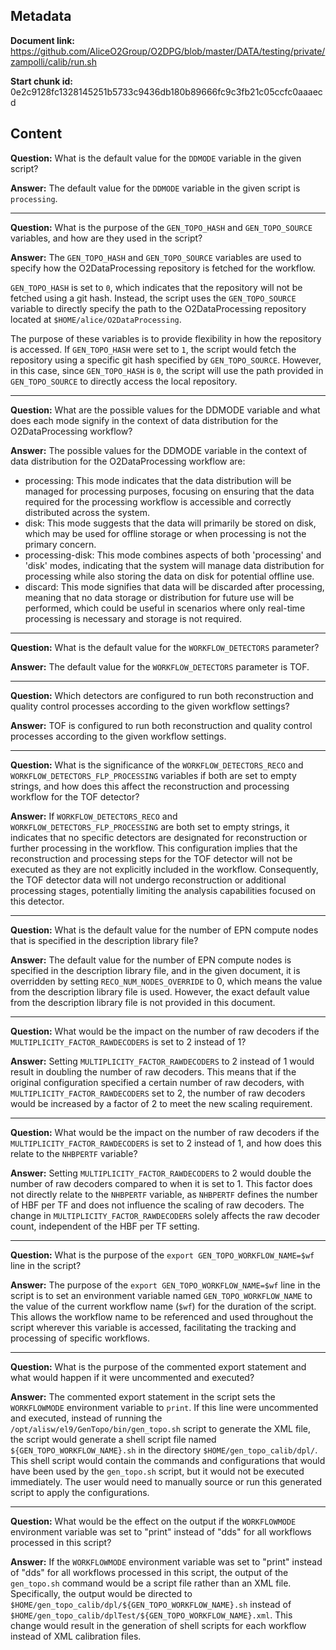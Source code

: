 ## Metadata

**Document link:** https://github.com/AliceO2Group/O2DPG/blob/master/DATA/testing/private/zampolli/calib/run.sh

**Start chunk id:** 0e2c9128fc1328145251b5733c9436db180b89666fc9c3fb21c05ccfc0aaaecd

## Content

**Question:** What is the default value for the `DDMODE` variable in the given script?

**Answer:** The default value for the `DDMODE` variable in the given script is `processing`.

---

**Question:** What is the purpose of the `GEN_TOPO_HASH` and `GEN_TOPO_SOURCE` variables, and how are they used in the script?

**Answer:** The `GEN_TOPO_HASH` and `GEN_TOPO_SOURCE` variables are used to specify how the O2DataProcessing repository is fetched for the workflow. 

`GEN_TOPO_HASH` is set to `0`, which indicates that the repository will not be fetched using a git hash. Instead, the script uses the `GEN_TOPO_SOURCE` variable to directly specify the path to the O2DataProcessing repository located at `$HOME/alice/O2DataProcessing`.

The purpose of these variables is to provide flexibility in how the repository is accessed. If `GEN_TOPO_HASH` were set to `1`, the script would fetch the repository using a specific git hash specified by `GEN_TOPO_SOURCE`. However, in this case, since `GEN_TOPO_HASH` is `0`, the script will use the path provided in `GEN_TOPO_SOURCE` to directly access the local repository.

---

**Question:** What are the possible values for the DDMODE variable and what does each mode signify in the context of data distribution for the O2DataProcessing workflow?

**Answer:** The possible values for the DDMODE variable in the context of data distribution for the O2DataProcessing workflow are:

- processing: This mode indicates that the data distribution will be managed for processing purposes, focusing on ensuring that the data required for the processing workflow is accessible and correctly distributed across the system.
- disk: This mode suggests that the data will primarily be stored on disk, which may be used for offline storage or when processing is not the primary concern.
- processing-disk: This mode combines aspects of both 'processing' and 'disk' modes, indicating that the system will manage data distribution for processing while also storing the data on disk for potential offline use.
- discard: This mode signifies that data will be discarded after processing, meaning that no data storage or distribution for future use will be performed, which could be useful in scenarios where only real-time processing is necessary and storage is not required.

---

**Question:** What is the default value for the `WORKFLOW_DETECTORS` parameter?

**Answer:** The default value for the `WORKFLOW_DETECTORS` parameter is TOF.

---

**Question:** Which detectors are configured to run both reconstruction and quality control processes according to the given workflow settings?

**Answer:** TOF is configured to run both reconstruction and quality control processes according to the given workflow settings.

---

**Question:** What is the significance of the `WORKFLOW_DETECTORS_RECO` and `WORKFLOW_DETECTORS_FLP_PROCESSING` variables if both are set to empty strings, and how does this affect the reconstruction and processing workflow for the TOF detector?

**Answer:** If `WORKFLOW_DETECTORS_RECO` and `WORKFLOW_DETECTORS_FLP_PROCESSING` are both set to empty strings, it indicates that no specific detectors are designated for reconstruction or further processing in the workflow. This configuration implies that the reconstruction and processing steps for the TOF detector will not be executed as they are not explicitly included in the workflow. Consequently, the TOF detector data will not undergo reconstruction or additional processing stages, potentially limiting the analysis capabilities focused on this detector.

---

**Question:** What is the default value for the number of EPN compute nodes that is specified in the description library file?

**Answer:** The default value for the number of EPN compute nodes is specified in the description library file, and in the given document, it is overridden by setting `RECO_NUM_NODES_OVERRIDE` to 0, which means the value from the description library file is used. However, the exact default value from the description library file is not provided in this document.

---

**Question:** What would be the impact on the number of raw decoders if the `MULTIPLICITY_FACTOR_RAWDECODERS` is set to 2 instead of 1?

**Answer:** Setting `MULTIPLICITY_FACTOR_RAWDECODERS` to 2 instead of 1 would result in doubling the number of raw decoders. This means that if the original configuration specified a certain number of raw decoders, with `MULTIPLICITY_FACTOR_RAWDECODERS` set to 2, the number of raw decoders would be increased by a factor of 2 to meet the new scaling requirement.

---

**Question:** What would be the impact on the number of raw decoders if the `MULTIPLICITY_FACTOR_RAWDECODERS` is set to 2 instead of 1, and how does this relate to the `NHBPERTF` variable?

**Answer:** Setting `MULTIPLICITY_FACTOR_RAWDECODERS` to 2 would double the number of raw decoders compared to when it is set to 1. This factor does not directly relate to the `NHBPERTF` variable, as `NHBPERTF` defines the number of HBF per TF and does not influence the scaling of raw decoders. The change in `MULTIPLICITY_FACTOR_RAWDECODERS` solely affects the raw decoder count, independent of the HBF per TF setting.

---

**Question:** What is the purpose of the `export GEN_TOPO_WORKFLOW_NAME=$wf` line in the script?

**Answer:** The purpose of the `export GEN_TOPO_WORKFLOW_NAME=$wf` line in the script is to set an environment variable named `GEN_TOPO_WORKFLOW_NAME` to the value of the current workflow name (`$wf`) for the duration of the script. This allows the workflow name to be referenced and used throughout the script wherever this variable is accessed, facilitating the tracking and processing of specific workflows.

---

**Question:** What is the purpose of the commented export statement and what would happen if it were uncommented and executed?

**Answer:** The commented export statement in the script sets the `WORKFLOWMODE` environment variable to `print`. If this line were uncommented and executed, instead of running the `/opt/alisw/el9/GenTopo/bin/gen_topo.sh` script to generate the XML file, the script would generate a shell script file named `${GEN_TOPO_WORKFLOW_NAME}.sh` in the directory `$HOME/gen_topo_calib/dpl/`. This shell script would contain the commands and configurations that would have been used by the `gen_topo.sh` script, but it would not be executed immediately. The user would need to manually source or run this generated script to apply the configurations.

---

**Question:** What would be the effect on the output if the `WORKFLOWMODE` environment variable was set to "print" instead of "dds" for all workflows processed in this script?

**Answer:** If the `WORKFLOWMODE` environment variable was set to "print" instead of "dds" for all workflows processed in this script, the output of the `gen_topo.sh` command would be a script file rather than an XML file. Specifically, the output would be directed to `$HOME/gen_topo_calib/dpl/${GEN_TOPO_WORKFLOW_NAME}.sh` instead of `$HOME/gen_topo_calib/dplTest/${GEN_TOPO_WORKFLOW_NAME}.xml`. This change would result in the generation of shell scripts for each workflow instead of XML calibration files.